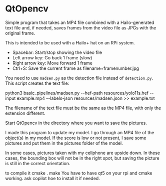 # QtOpencv

Simple program that takes an MP4 file combined with a Hailo-generated text file and, if needed, saves frames from the video file as JPGs with the original frame.

This is intended to be used with a Hailo+ hat on an RPi system.

- Spacebar: Start/stop showing the video file
- Left arrow key: Go back 1 frame (slow)
- Right arrow key: Move forward 1 frame
- Ctrl+S: Save the current frame as filename+framenumber.jpg

You need to use `madsen.py` as the detection file instead of `detection.py`.  
This script creates the text file:

python3 basic_pipelines/madsen.py --hef-path resources/yolo11s.hef --input example.mp4 --labels-json resources/madsen.json >> example.txt

The filename of the text file must be the same as the MP4 file, with only the extension different.

Start QtOpencv in the directory where you want to save the pictures.

I made this program to update my model.
I go through an MP4 file of the object(s) in my model. If the score is low or not present, I save some pictures and put them in the pictures folder of the model.

In some cases, pictures taken with my cellphone are upside down.
In these cases, the bounding box will not be in the right spot, but saving the picture is still in the correct orientation.

to compile it
cmake .
make
You have to have qt5 on your rpi and cmake working.
ask copilot hoe to install it if needed.

